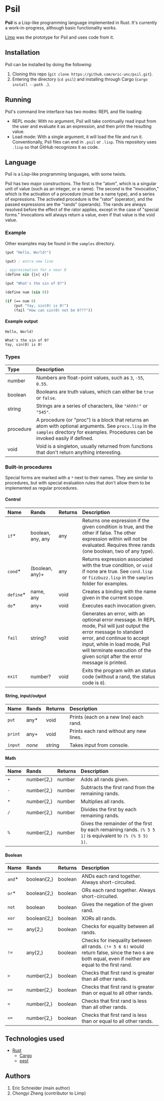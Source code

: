 # Psil
**Psil** is a Lisp-like programming language implemented in Rust. It's currently a work-in-progress, although basic functionality works.

[Limp](https://github.com/eric-unc/limp) was the prototype for Psil and uses code from it.

## Installation
Psil can be installed by doing the following:
1. Cloning this repo (`git clone https://github.com/eric-unc/psil.git`).
2. Entering the directory (`cd psil`) and installing through Cargo (`cargo install --path .`).

## Running
Psil's command line interface has two modes: REPL and file loading:
* REPL mode: With no argument, Psil will take continually read input from the user and evaluate it as an expression, and then print the resulting value.
* Load mode: With a single argument, it will load the file and run it. Conventionally, Psil files can end in `.psil` or `.lisp`. This repository uses `.lisp` so that GitHub recognizes it as code.

## Language
Psil is a Lisp-like programming languages, with some twists.

Psil has two major constructions. The first is the "atom", which is a singular unit of value (such as an integer, or a name). The second is the "invocation," which is the activation of a procedure (must be a name type), and a series of expressions. The activated procedure is the "rator" (operator), and the passed expressions are the "rands" (operands). The rands are always resolved before the effect of the rator applies, except in the case of "special forms." Invocations will always return a value, even if that value is the void value.

### Example
Other examples may be found in the `samples` directory.
```lisp
(put "Hello, World!")

(put) ; extra new line

; approximation for x near 0
(define sin {|x| x})

(put "What's the sin of 0?")

(define num (sin 0))

(if (== num 0)
	(put "Yay, sin(0) is 0!")
	(fail "How can sin(0) not be 0???"))
```

#### Example output
```
Hello, World!

What's the sin of 0?
Yay, sin(0) is 0!
```

### Types
| Type | Description
| :------ | :------
| number | Numbers are float-point values, such as `3`, `-55`, `0.55`.
| boolean | Booleans are truth values, which can either be `true` or `false`.
| string | Strings are a series of characters, like `"Ahhh!"` or `"545"`.
| procedure | A procedure (or "proc") is a block that returns an atom with optional arguments. See `procs.lisp` in the `samples` directory for examples. Procedures can be invoked easily if defined.
| void | Void is a singleton, usually returned from functions that don't return anything interesting.

### Built-in procedures
Special forms are marked with a `*` next to their names. They are similar to procedures, but with special evaluation rules that don't allow them to be implemented as regular procedures.

#### Control
| Name | Rands | Returns | Description
| :------ | :------ | :------ | :------
| `if`* | boolean, any, any | any | Returns one expression if the given condition is true, and the other if false. The other expression within will not be evaluated. Requires three rands (one boolean, two of any type).
| `cond`* | (boolean, any)+ | any | Returns expression associated with the true condition, or `void` if none are true. See `cond.lisp` or `fizzbuzz.lisp` in the `samples` folder for examples.
| `define`* | name, any | void | Creates a binding with the name given in the current scope.
| `do`* | any+ | void | Executes each invocation given.
| `fail` | string? | void | Generates an error, with an optional error message. In REPL mode, Psil will just output the error message to standard error, and continue to accept input, while in load mode, Psil will terminate execution of the given script after the error message is printed.
| `exit` | number? | void | Exits the program with an status code (without a rand, the status code is `0`).

#### String, input/output
| Name | Rands | Returns | Description
| :------ | :------ | :------ | :------
| `put` | any* | void | Prints (each on a new line) each rand.
| `print` | any+ | void | Prints each rand without any new lines.
| `input` | _none_ | string | Takes input from console.

#### Math
| Name | Rands | Returns | Description
| :------ | :------ | :------ | :------
| `+` | number{2,} | number | Adds all rands given.
| `-` | number{2,} | number | Subtracts the first rand from the remaining rands.
| `*` | number{2,} | number | Multiplies all rands.
| `/` | number{2,} | number | Divides the first by each remaining rands.
| `%` | number{2,} | number | Gives the remainder of the first by each remaining rands. `(% 5 5 1)` is equivalent to `(% (% 5 5) 1)`.

#### Boolean
| Name | Rands | Returns | Description
| :------ | :------ | :------ | :------
| `and`* | boolean{2,} | boolean | ANDs each rand together. Always short-circuited.
| `or`* | boolean{2,} | boolean | ORs each rand together. Always short-circuited.
| `not` | boolean | boolean | Gives the negation of the given rand.
| `xor` | boolean{2,} | boolean | XORs all rands.
| `==` | any{2,} | boolean | Checks for equality between all rands.
| `!=` | any{2,} | boolean | Checks for inequality between all rands. `(!= 5 6 6)` would return false, since the two `6` are both equal, even if neither are equal to the first rand.
| `>` | number{2,} | boolean | Checks that first rand is greater than all other rands.
| `>=` | number{2,} | boolean | Checks that first rand is greater than or equal to all other rands.
| `<` | number{2,} | boolean | Checks that first rand is less than all other rands.
| `<=` | number{2,} | boolean | Checks that first rand is less than or equal to all other rands.

## Technologies used
* [Rust](https://github.com/rust-lang/rust)
    * [Cargo](https://github.com/rust-lang/cargo)
    * [pest](https://github.com/pest-parser/pest)

## Authors
1. Eric Schneider (main author)
2. Chongyi Zheng (contributor to Limp)
